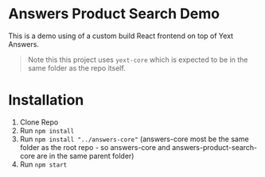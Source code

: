 # Answers Product Search Demo

This is a demo using of a custom build React frontend on top of Yext Answers.

> Note this this project uses `yext-core` which is expected to be in the same folder as the repo itself.

# Installation

1. Clone Repo
2. Run `npm install`
3. Run `npm install "../answers-core"` (answers-core most be the same folder as the root repo - so answers-core and answers-product-search-core are in the same parent folder)
4. Run `npm start`
